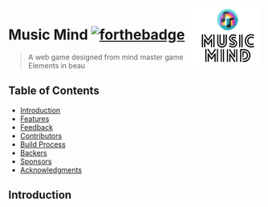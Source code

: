 <img src="logo.png" align="right" width="140px" height="120px"/>

# Music Mind [![forthebadge](https://forthebadge.com/images/badges/built-with-love.svg)](https://forthebadge.com)
> A web game designed from mind master game
Elements in beau
## Table of Contents

- [Introduction](#introduction)
- [Features](#features)
- [Feedback](#feedback)
- [Contributors](#contributors)
- [Build Process](#build-process)
- [Backers](#backers-)
- [Sponsors](#sponsors-)
- [Acknowledgments](#acknowledgments)

## Introduction
